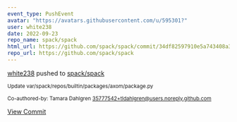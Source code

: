 ```yaml
---
event_type: PushEvent
avatar: "https://avatars.githubusercontent.com/u/595301?"
user: white238
date: 2022-09-23
repo_name: spack/spack
html_url: https://github.com/spack/spack/commit/34df82597910e5a743408a34a7460fa1ed38e9d8
repo_url: https://github.com/spack/spack
---
```


<a href='https://github.com/white238' target='_blank'>white238</a> pushed to <a href='https://github.com/spack/spack' target='_blank'>spack/spack</a>

<small>Update var/spack/repos/builtin/packages/axom/package.py

Co-authored-by: Tamara Dahlgren <35777542+tldahlgren@users.noreply.github.com></small>

<a href='https://github.com/spack/spack/commit/34df82597910e5a743408a34a7460fa1ed38e9d8' target='_blank'>View Commit</a>